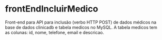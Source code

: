 # frontEndIncluirMedico
 Front-end para API para inclusão (verbo HTTP POST) de dados médicos na base de dados clinicadb e tabela medicos no MySQL. A tabela medicos tem as colunas: id, nome, telefone, email e descricao. 
